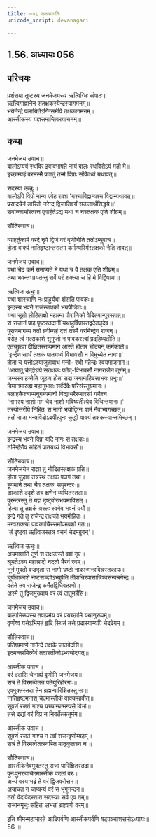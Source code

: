 ```yaml
---
title: ०५६ तक्षकागतिः
unicode_script: devanagari

---
```

## 1.56. अध्यायः 056

## परिचयः

प्रशंसया तुष्टस्य जनमेजयस्य ऋत्विग्भिः संवादः॥  
ऋत्विगाह्वानेन सतक्षकस्येन्द्रस्यागमनम्॥  
भयेनेन्द्रे पलायितेऽग्निसमीपे तक्षकागमनम्॥  
आस्तीकस्य यज्ञसमाप्तिवरयाचनम्॥  

## कथा

जनमेजय उवाच॥  
बालोऽप्ययं स्थविर इवावभाषते नायं बालः स्थविरोऽयं मतो मे॥  
इच्छाम्यहं वरमस्मै प्रदातुं तन्मे विप्राः संविदध्वं यथावत्॥  

सदस्या ऊचुः॥  
बालोऽपि विप्रो मान्य एवेह राज्ञा 'यश्चाविद्वान्यश्च विद्वान्यथावत्॥  
प्रसादयैनं त्वरितो नरेन्द्र द्विजातिवर्यं सकलार्थसिद्धये॥'  
सर्वान्कामांस्त्वत्त एवार्हतेऽद्य यथा च नस्तक्षक एति शीघ्रम्॥  

सौतिरुवाच॥  

व्याहर्तुकामे वरदे नृपे द्विजं वरं वृणीष्वेति ततोऽब्युवाच॥  
होता वाक्यं नातिहृष्टान्तरात्मा कर्मण्यस्मिंस्तक्षको नैति तावत्॥  

जनमेजय उवाच॥  
यथा चेदं कर्म समाप्यते मे यथा च वै तक्षक एति शीघ्रम्॥  
तथा भवन्तः प्रयतन्तु सर्वे परं शक्त्या स हि मे विद्विषाणः॥  

ऋत्विज ऊचुः॥  
यथा शास्त्राणि नः प्राहुर्यथा शंसति पावकः॥  
इन्द्रस्य भवने राजंस्तक्षको भयपीडितः॥  
यथा सूतो लोहिताक्षो महात्मा पौराणिको वेदितवान्पुरस्तात्॥  
स राजानं प्राह पृष्टस्तदानीं यथाहुर्विप्रास्तद्वदेतन्नृदेव॥  
पुराणमागम्य ततो ब्रवीम्यहं दत्तं तस्मै वरमिन्द्रेण राजन्॥  
वसेह त्वं मत्सकाशे सुगुप्तो न पावकस्त्वां प्रदहिष्यतीति॥  
एतच्छ्रुत्वा दीक्षितस्तप्यमान आस्ते होतारं चोदयन् कर्मकाले॥  
'इन्द्रेण सार्धं तक्षकं पातयध्वं विभावसौ न विमुच्येत नागः॥'  
होता च यत्तोऽस्याजुहावाथ मन्त्रै\- रथो महेन्द्रः स्वयमाजगाम॥  
'आयातु चेन्द्रोऽपि सतक्षकः पतेद्\-विभावसौ नागराजेन तूर्णम्॥  
जम्भस्य हन्तेति जुहाव होता तदा जगामाहिदत्ताभयः प्रभुः॥'  
विमानमारुह्य महानुभावः सर्वैर्देवैः परिसंस्तूयमानः॥  
बलाहकैश्चाप्यनुगम्यमानो विद्याधरैरप्सरसां गणैश्च  
'नागस्य नाशो मम चैव नाशो भविष्यतीत्येव विचिन्तयानः॥'  
तस्योत्तरीये निहितः स नागो भयोद्विग्नः शर्म नैवाभ्यगच्छत्॥  
ततो राजा मन्त्रविदोऽब्रवीत्पुनः क्रुद्धो वाक्यं तक्षकस्यान्तमिच्छन्॥  

जनमेजय उवाच॥  
इन्द्रस्य भवने विप्रा यदि नागः स तक्षकः॥  
तमिन्द्रेणैव सहितं पातयध्यं विभावसौ॥  

सौतिरुवाच॥  
जनमेजयेन राज्ञा तु नोदितस्तक्षकं प्रति॥  
होता जुहाव तत्रस्थं तक्षकं पन्नगं तथा॥  
हूयमाने तथा चैव तक्षकः सपुरन्दरः॥  
आकाशे ददृशे तत्र क्षणेन व्यथितस्तदा॥  
पुरन्दरस्तु तं यज्ञं दृष्ट्वोरुभयमाविशत्॥  
हित्वा तु तक्षकं त्रस्तः स्वमेव भवनं ययौ॥  
इन्द्रे गते तु राजेन्द्र तक्षको भयमोहितः॥  
मन्त्रशक्त्या पावकार्चिस्समीपमवशो गतः॥  
'तं दृष्ट्वा ऋत्विजस्तत्र वचनं चेदमब्रुवन्'॥  

ऋत्विज ऊचुः॥  
अयमायाति तूर्णं स तक्षकस्ते वशं नृप॥  
श्रूयतेऽस्य महान्नादो नदतो भैरवं रवम्॥  
नूनं मुक्तो वज्रभृता स नागो भ्रष्टो नाकान्मन्त्रवित्रस्तकायः॥  
घूर्णन्नाकाशे नष्टसञ्ज्ञोऽभ्युपैति तीव्रान्निश्वासान्निश्वसन्पन्नगेन्द्रः॥  
वर्तते तव राजेन्द्र कर्मैतद्विधिवत्प्रभो॥  
अस्मै तु द्विजमुख्याय वरं त्वं दातुमर्हसि॥  

जनमेजय उवाच॥  
बालाभिरूपस्य तवाप्रमेय वरं प्रयच्छामि यथानुरूपम्॥  
वृणीष्व यत्तेऽभिमतं हृदि स्थितं तत्ते प्रदास्याम्यपि चेददेयम्॥  

सौतिरुवाच॥  
पतिष्यमाणे नागेन्द्रे तक्षके जातवेदसि॥  
इदमन्तरमित्येवं तदास्तीकोऽभ्यचोदयत्॥  

आस्तीक उवाच॥  
वरं ददासि चेन्मह्यं वृणोमि जनमेजय॥  
सत्रं ते विरमत्वेतन्न पतेयुरिहोरगाः॥  
एवमुक्तस्तदा तेन ब्रह्मन्पारिक्षितस्तु सः॥  
नातिहृष्टमनाश् चेदमास्तीकं वाक्यमब्रवीत्॥  
सुवर्णं रजतं गाश्च यच्चान्यन्मन्यसे विभो॥  
तत्ते दद्यां वरं विप्र न निवर्तेत्क्रतुर्मम॥  

आस्तीक उवाच॥  
सुवर्णं रजतं गाश्च न त्वां राजन्वृणोम्यहम्॥  
सत्रं ते विरमत्वेतत्स्वस्ति मातृकुलस्य नः॥  

सौतिरुवाच॥  
आस्तीकेनैवमुक्तस्तु राजा पारिक्षितस्तदा॥  
पुनःपुनरुवाचेदमास्तीकं वदतां वरः॥  
अन्यं वरय भद्रं ते वरं द्विजवरोत्तम॥  
अयाचत न चाप्यन्यं वरं स भृगुनन्दन॥  
ततो वेदविदस्तात सदस्याः सर्व एव तम्॥  
राजानमूचुः सहिता लभतां ब्राह्मणो वरम्॥  

इति श्रीमन्महाभारते आदिपर्वणि आस्तीकपर्वणि षट्पञ्चाशत्तमोऽध्यायः॥  
56 ॥  